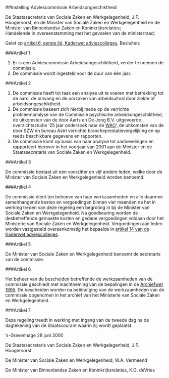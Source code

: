 <meta http-equiv='Content-Type' content='text/html; charset=utf-8' />

##Instelling Adviescommissie Arbeidsongeschiktheid 

De Staatssecretaris van Sociale Zaken en Werkgelegenheid, J.F. Hoogervorst, en de Minister van Sociale Zaken en Werkgelegenheid en de Minister van Binnenlandse Zaken en Koninkrijksrelaties;  
Handelende in overeenstemming met het gevoelen van de ministerraad;

Gelet op [artikel 6, eerste lid, Kaderwet adviescolleges](../../../../../wet/kaderwet/adviescolleges/BWBR0008159/README.md),
Besluiten:     

###Artikel  1  

1.  Er is een Adviescommissie Arbeidsongeschiktheid, verder te noemen de commissie.   
2.  De commissie wordt ingesteld voor de duur van één jaar.   

###Artikel  2  

1.  De commissie heeft tot taak een analyse uit te voeren met betrekking tot de aard, de omvang en de oorzaken van arbeidsuitval door ziekte of arbeidsongeschiktheid.   
2.  De commissie baseert zich hierbij mede op de verrichte probleemanalyse van de Commissie psychische arbeidsongeschiktheid, de uitkomsten van de door Aarts en De Jong B.V. uitgevoerde overzichtsstudie ‘25 jaar onderzoek naar de [WAO](../../../../../wet/wet/op/de/arbeidsongeschiktheidsverzekering/BWBR0002524/README.md)’, de uitkomsten van de door SZW en bureau Astri verrichte brancheprestatievergelijking en op reeds beschikbare gegevens en rapporten.   
3.  De commissie komt op basis van haar analyse tot aanbevelingen en rapporteert hierover in het voorjaar van 2001 aan de Minister en de Staatssecretaris van Sociale Zaken en Werkgelegenheid.   

###Artikel  3  

De commissie bestaat uit een voorzitter en vijf andere leden, welke door de Minister van Sociale Zaken en Werkgelegenheid worden benoemd.  

###Artikel  4  

De commissie dient ten behoeve van haar werkzaamheden en alle daarmee samenhangende kosten en vergoedingen binnen vier maanden na het in werking treden van deze regeling een begroting in bij de Minister van Sociale Zaken en Werkgelegenheid. Na goedkeuring worden de desbetreffende gemaakte kosten en gedane vergoedingen voldaan door het Ministerie van Sociale Zaken en Werkgelegenheid. Vergoedingen aan leden worden vastgesteld overeenkomstig het bepaalde in [artikel 14 van de Kaderwet adviescolleges](../../../../../wet/kaderwet/adviescolleges/BWBR0008159/README.md).  

###Artikel  5  

De Minister van Sociale Zaken en Werkgelegenheid benoemt de secretaris van de commissie.  

###Artikel  6  

Het beheer van de bescheiden betreffende de werkzaamheden van de commissie geschiedt met inachtneming van de bepalingen in de [Archiefwet 1995](../../../../../wet/archiefwet/1995/BWBR0007376/README.md). De bescheiden worden na beëindiging van de werkzaamheden van de commissie opgenomen in het archief van het Ministerie van Sociale Zaken en Werkgelegenheid.  

###Artikel  7  

Deze regeling treedt in werking met ingang van de tweede dag na de dagtekening van de Staatscourant waarin zij wordt geplaatst. 

’s-Gravenhage 
28 juni 2000    

De 
Staatssecretaris van Sociale Zaken en Werkgelegenheid, 
J.F.  Hoogervorst  

De 
Minister van Sociale Zaken en Werkgelegenheid, 
W.A. Vermeend  

De 
Minister van Binnenlandse Zaken en Koninkrijksrelaties, 
K.G. deVries      
